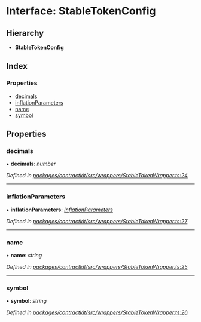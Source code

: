 # Interface: StableTokenConfig

## Hierarchy

* **StableTokenConfig**

## Index

### Properties

* [decimals](_wrappers_stabletokenwrapper_.stabletokenconfig.md#decimals)
* [inflationParameters](_wrappers_stabletokenwrapper_.stabletokenconfig.md#inflationparameters)
* [name](_wrappers_stabletokenwrapper_.stabletokenconfig.md#name)
* [symbol](_wrappers_stabletokenwrapper_.stabletokenconfig.md#symbol)

## Properties

###  decimals

• **decimals**: *number*

*Defined in [packages/contractkit/src/wrappers/StableTokenWrapper.ts:24](https://github.com/celo-org/celo-monorepo/blob/master/packages/contractkit/src/wrappers/StableTokenWrapper.ts#L24)*

___

###  inflationParameters

• **inflationParameters**: *[InflationParameters](_wrappers_stabletokenwrapper_.inflationparameters.md)*

*Defined in [packages/contractkit/src/wrappers/StableTokenWrapper.ts:27](https://github.com/celo-org/celo-monorepo/blob/master/packages/contractkit/src/wrappers/StableTokenWrapper.ts#L27)*

___

###  name

• **name**: *string*

*Defined in [packages/contractkit/src/wrappers/StableTokenWrapper.ts:25](https://github.com/celo-org/celo-monorepo/blob/master/packages/contractkit/src/wrappers/StableTokenWrapper.ts#L25)*

___

###  symbol

• **symbol**: *string*

*Defined in [packages/contractkit/src/wrappers/StableTokenWrapper.ts:26](https://github.com/celo-org/celo-monorepo/blob/master/packages/contractkit/src/wrappers/StableTokenWrapper.ts#L26)*
